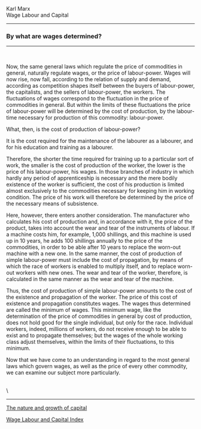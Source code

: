 Karl Marx\
Wage Labour and Capital

------------------------------------------------------------------------

### By what are wages determined?

------------------------------------------------------------------------

 

Now, the same general laws which regulate the price of commodities in
general, naturally regulate wages, or the price of labour-power. Wages
will now rise, now fall, according to the relation of supply and demand,
according as competition shapes itself between the buyers of
labour-power, the capitalists, and the sellers of labour-power, the
workers. The fluctuations of wages correspond to the fluctuation in the
price of commodities in general. But within the limits of these
fluctuations the price of labour-power will be determined by the cost of
production, by the labour-time necessary for production of this
commodity: labour-power.

What, then, is the cost of production of labour-power?

It is the cost required for the maintenance of the labourer as a
labourer, and for his education and training as a labourer.

Therefore, the shorter the time required for training up to a particular
sort of work, the smaller is the cost of production of the worker, the
lower is the price of his labour-power, his wages. In those branches of
industry in which hardly any period of apprenticeship is necessary and
the mere bodily existence of the worker is sufficient, the cost of his
production is limited almost exclusively to the commodities necessary
for keeping him in working condition. The price of his work will
therefore be determined by the price of the necessary means of
subsistence.

Here, however, there enters another consideration. The manufacturer who
calculates his cost of production and, in accordance with it, the price
of the product, takes into account the wear and tear of the instruments
of labour. If a machine costs him, for example, 1,000 shillings, and
this machine is used up in 10 years, he adds 100 shillings annually to
the price of the commodities, in order to be able after 10 years to
replace the worn-out machine with a new one. In the same manner, the
cost of production of simple labour-power must include the cost of
propagation, by means of which the race of workers is enabled to
multiply itself, and to replace worn-out workers with new ones. The wear
and tear of the worker, therefore, is calculated in the same manner as
the wear and tear of the machine.

Thus, the cost of production of simple labour-power amounts to the cost
of the existence and propagation of the worker. The price of this cost
of existence and propagation constitutes wages. The wages thus
determined are called the minimum of wages. This minimum wage, like the
determination of the price of commodities in general by cost of
production, does not hold good for the single individual, but only for
the race. Individual workers, indeed, millions of workers, do not
receive enough to be able to exist and to propagate themselves; but the
wages of the whole working class adjust themselves, within the limits of
their fluctuations, to this minimum.

Now that we have come to an understanding in regard to the most general
laws which govern wages, as well as the price of every other commodity,
we can examine our subject more particularly.

\
\

------------------------------------------------------------------------

[The nature and growth of capital](ch05.htm)

[Wage Labour and Capital Index](index.htm)

